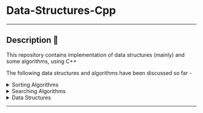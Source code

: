 # Data-Structures-Cpp

---

## Description 📝

This repository contains implementation of data structures (mainly) and some algorithms, using C++

The following data structures and algorithms have been discussed so far -

<details>
    <summary> Sorting Algorithms
    </summary>
    <ul type = "disc">
        <li> <a href = "https://en.wikipedia.org/wiki/Bubble_sort"> Bubble sort </a>
        <li> <a href = "https://en.wikipedia.org/wiki/Insertion_sort"> Insertion sort </a>
        <li> <a href = "https://en.wikipedia.org/wiki/Selection_sort"> Selection sort </a>
    </ul>
</details>

<details>
    <summary> Searching Algorithms
    </summary>
        <ul type = "disc">
            <li><a href = "https://en.wikipedia.org/wiki/Binary_search_algorithm"> Binary Search</a>
            <li><a href = "https://en.wikipedia.org/wiki/Linear_search"> Linear Search </a>
        </ul>

</details>
<details>
    <summary> Data Structures
    </summary>
        <ul type = "disc">
            <li> <a href = "https://en.wikipedia.org/wiki/Matrix_(mathematics)">Matrices </a> 
            <ul>
                <li> <a href = "https://en.wikipedia.org/wiki/Diagonal_matrix"> Diagonal Matrix </a>
                <li> <a href = "https://en.wikipedia.org/wiki/Triangular_matrix"> Lower Triangular Matrix</a>
                <li> <a href = "https://en.wikipedia.org/wiki/Symmetric_matrix"> Symmetric Matrix </a>
                <li> <a href = "https://en.wikipedia.org/wiki/Tridiagonal_matrix"> Tridiagonal Matrix </a>
                <li> <a href = "https://en.wikipedia.org/wiki/Triangular_matrix"> Upper Triangular Matrix </a>
            </ul>
        </ul>

</details>

---
